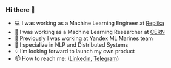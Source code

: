 ### Hi there 👋

- 💻 I was working as a Machine Learning Engineer at [Replika](https://replika.ai/)
- 🔬 I was working as a Machine Learning Researcher at [CERN](http://cern.ch/)
- 🧠 Previously I was working at Yandex ML Marines team
- 🔭 I specialize in NLP and Distributed Systems
- 💡 I’m looking forward to launch my own product
- 📫 How to reach me: ([Linkedin](https://www.linkedin.com/in/pavel-fakanov/), [Telegram](https://telegram.me/pfakanov))
